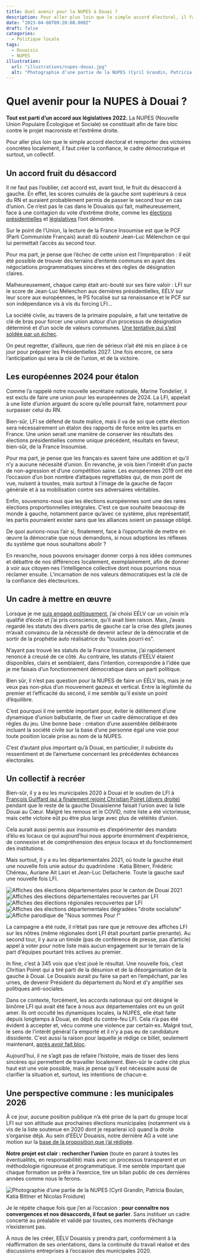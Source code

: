 ```yaml
---
title: Quel avenir pour la NUPES à Douai ?
description: Pour aller plus loin que le simple accord électoral, il faut créer la confiance, le cadre démocratique et surtout, un collectif.
date: "2023-04-08T09:20:00.000Z"
draft: false
categories:
  - Politique locale
tags:
  - Douaisis
  - NUPES
illustration:
  url: "illustrations/nupes-douai.jpg"
  alt: "Photographie d’une partie de la NUPES (Cyril Grandin, Patricia Boulan, Katia Bittner et Nicolas Froidure)"
---
```


# Quel avenir pour la NUPES à Douai ?

**Tout est parti d’un accord aux législatives 2022.** La NUPES (Nouvelle Union Populaire Écologique et Sociale) se constituait afin de faire bloc contre le projet macroniste et l’extrême droite.

Pour aller plus loin que le simple accord électoral et remporter des victoires concrètes localement, il faut créer la confiance, le cadre démocratique et surtout, un collectif.

## Un accord fruit du désaccord

Il ne faut pas l’oublier, cet accord est, avant tout, le fruit du désaccord à gauche. En effet, les scores cumulés de la gauche sont supérieurs à ceux du RN et auraient probablement permis de passer le second tour en cas d’union. Ce n’est pas le cas dans le Douaisis qui fait, malheureusement, face à une contagion du vote d’extrême droite, comme les [élections présidentielles](./second-tour-un-sursis-plus-qu-un-sursaut) et [législatives](./la-contagion-rn-peut-etre-stoppee) l’ont démontré.

Sur le point de l’Union, la lecture de la France Insoumise est que le PCF (Parti Communiste Français) aurait dû soutenir Jean-Luc Mélenchon ce qui lui permettait l’accès au second tour.

Pour ma part, je pense que l’échec de cette union est l’impréparation : il eût été possible de trouver des terrains d’entente communs en ayant des négociations programmatiques sincères et des règles de désignation claires.

Malheureusement, chaque camp était arc-bouté sur ses faire valoir : LFI sur le score de Jean-Luc Mélenchon aux dernières présidentielles, EÉLV sur leur score aux européennes, le PS focalisé sur sa renaissance et le PCF sur son indépendance vis à vis du forcing LFI...

La société civile, au travers de la primaire populaire, a fait une tentative de clé de bras pour forcer une union autour d’un processus de désignation déterminé et d’un socle de valeurs communes. [Une tentative qui s’est soldée par un échec](./primaire-populaire-un-echec-cuisant).

On peut regretter, d’ailleurs, que rien de sérieux n’ait été mis en place à ce jour pour préparer les Présidentielles 2027. Une fois encore, ce sera l’anticipation qui sera la clé de l’union, et de la victoire.

## Les européennes 2024 pour étalon

Comme l’a rappelé notre nouvelle secrétaire nationale, Marine Tondelier, il est exclu de faire une union pour les européennes de 2024. La LFI, appelait à une liste d’union arguant du score qu’elle pourrait faire, notamment pour surpasser celui du RN.

Bien-sûr, LFI se défend de toute malice, mais il va de soi que cette élection sera nécessairement un étalon des rapports de force entre les partis en France. Une union serait une manière de conserver les résultats des élections présidentielles comme unique précédent, résultats en faveur, bien-sûr, de la France Insoumise.

Pour ma part, je pense que les français⋅es savent faire une addition et qu’il n’y a aucune nécessité d’union. En revanche, je vois bien l’intérêt d’un pacte de non-agression et d’une compétition saine. Les européennes 2019 ont été l’occasion d’un bon nombre d’attaques regrettables qui, de mon pont de vue, nuisent à toustes, mais surtout à l’image de la gauche de façon générale et à sa mobilisation contre ses adversaires véritables.

Enfin, souvenons-nous que les élections européennes sont une des rares élections proportionnelles intégrales. C’est ce que souhaite beaucoup de monde à gauche, notamment parce qu’avec ce système, plus représentatif, les partis pourraient exister sans que les alliances soient un passage obligé.

De quoi aurions-nous l’air si, finalement, face à l’opportunité de mettre en œuvre la démocratie que nous demandons, si nous adoptions les réflexes du système que nous souhaitons abolir ?

En revanche, nous pouvons envisager donner corps à nos idées communes et débattre de nos différences localement, exemplairement, afin de donner à voir aux citoyen⋅nes l’intelligence collective dont nous pourrions nous réclamer ensuite. L’incarnation de nos valeurs démocratiques est la clé de la confiance des électeurices.

## Un cadre à mettre en œuvre

Lorsque je me [suis engagé politiquement](/biographie#engagement-politique), j’ai choisi EÉLV car un voisin m’a qualifié d’écolo et j’ai pris conscience, qu’il avait bien raison. Mais, j’avais regardé les statuts des divers partis de gauche car la crise des gilets jaunes m’avait convaincu de la nécessité de devenir acteur de la démocratie et de sortir de la prophétie auto réalisatrice du "toustes pourri⋅es".

N’ayant pas trouvé les statuts de la France Insoumise, j’ai rapidement renoncé à creusé de ce côté. Au contraire, les statuts d’EÉLV étaient disponibles, clairs et semblaient, dans l’intention, correspondre à l’idée que je me faisais d’un fonctionnement démocratique dans un parti politique.

Bien sûr, il n’est pas question pour la NUPES de faire un EÉLV bis, mais je ne veux pas non-plus d’un mouvement gazeux et vertical. Entre la légitimité du premier et l’efficacité du second, il me semble qu’il existe un point d’équilibre.

C’est pourquoi il me semble important pour, éviter le délitement d’une dynamique d’union balbutiante, de fixer un cadre démocratique et des règles du jeu. Une bonne base : création d’une assemblée délibérante incluant la société civile sur la base d’une personne égal une voie pour toute position locale prise au nom de la NUPES.

C’est d’autant plus important qu’à Douai, en particulier, il subsiste du ressentiment et de l’amertume concernant les précédentes échéances électorales.

## Un collectif à recréer

Bien-sûr, il y a eu les municipales 2020 à Douai et le soutien de LFI à [François Guiffard qui a finalement rejoint Christian Poiret (divers droite)](./tout-n-est-pas-possible-en-politique) pendant que le reste de la gauche Douaisienne faisait l’union avec la liste Douai au Cœur. Malgré les remous et le COVID, notre liste a été victorieuse, mais cette victoire eût pu être plus large avec plus de véléités d’union.

Cela aurait aussi permis aux insoumis⋅es d’expérimenter des mandats d’élu⋅es locaux ce qui aujourd’hui nous apporte énormément d’expérience, de connexion et de compréhension des enjeux locaux et du fonctionnement des institutions.

Mais surtout, il y a eu les départementales 2021, où toute la gauche était une nouvelle fois unie autour du quadrinôme : Katia Bitnerr, Frédéric Chéreau, Auriane Ait Lasri et Jean-Luc Dellacherie. Toute la gauche sauf une nouvelle fois LFI.

![Affiches des élections départementales pour le canton de Douai 2021](illustrations/departementales-2021-douai-affiches.jpg)
![Affiches des élections départementales recouvertes par LFI](illustrations/affiche-departementale-douai-recouverte-par-lfi.jpg)
![Affiches des élections régionales recouvertes par LFI](illustrations/affiche-regionale-douai-recouverte-par-lfi.jpg)
![Affiches des élections départementales dégradées "droite socialiste"](illustrations/affiches-droite-socialiste.jpg)
![Affiche parodique de "Nous sommes Pour !"](illustrations/parodie-nous-sommes-sourds.png)

La campagne a été rude, il n’était pas rare que je retrouve des affiches LFI sur les nôtres (même régionales dont LFI était pourtant partie prenante). Au second tour, il y aura un timide (pas de conférence de presse, pas d’article) appel à voter pour notre liste mais aucun engagement sur le terrain de la part d’équipes pourtant très actives au premier.

In fine, c’est à 345 voix que s’est joué le résultat. Une nouvelle fois, c’est Chritian Poiret qui a tiré parti de la désunion et de la désorganisation de la gauche à Douai. Le Douaisis aurait pu faire sa part en l’empêchant, par les urnes, de devenir Président du département du Nord et d’y amplifier ses politiques anti-sociales.

Dans ce contexte, forcément, les accords nationaux qui ont désigné le binôme LFI qui avait été face à nous aux départementales ont eu un goût amer. Ils ont occulté les dynamiques locales, la NUPES, elle était faite depuis longtemps à Douai, en dépit du contre-feu LFI. Cela n’a pas été évident à accepter et, vécu comme une violence par certain⋅es. Malgré tout, le sens de l’intérêt général l’a emporté et il n’y a pas eu de candidature dissidente. C'est aussi la raison pour laquelle je rédige ce billet, seulement maintenant, [après avoir fait bloc](./legislatives-2022-pas-investi-mais-implique).

Aujourd’hui, il ne s’agit pas de refaire l’histoire, mais de tisser des liens sincères qui permettent de travailler localement. Bien-sûr le cadre cité plus haut est une voie possible, mais je pense qu’il est nécessaire aussi de clarifier la situation et, surtout, les intentions de chacun⋅e.

## Une perspective commune : les municipales 2026

À ce jour, aucune position publique n’a été prise de la part du groupe local LFI sur son attitude aux prochaines élections municipales (notamment vis à vis de la liste soutenue en 2020 dont je reparlerai ici) quand la droite s’organise déjà. Au sein d’EÉLV Douaisis, notre dernière AG a voté une motion sur la [base de la proposition que j’ai rédigée](/candidature-secretaire-eelv-douaisis#proposition-de-motion).

**Notre projet est clair : rechercher l’union** (toute en parant à toutes les éventualités, en responsabilité) mais avec un processus transparent et un méthodologie rigoureuse et programmatique. Il me semble important que chaque formation se prête à l’exercice, tire un bilan public de ces dernières années comme nous le ferons.

![Photographie d’une partie de la NUPES (Cyril Grandin, Patricia Boulan, Katia Bittner et Nicolas Froidure)](illustrations/nupes-douai.jpg "🖼➡️")

Je le répète chaque fois que j’en ai l’occasion : **pour connaître nos convergences et nos désaccords, il faut se parler**. Sans instituer un cadre concerté au préalable et validé par toustes, ces moments d’échange n’existeront pas.

À nous de les créer, EÉLV Douaisis y prendra part, conformément à la réaffirmation de ses orientations, dans la continuité du travail réalisé et des discussions entreprises à l’occasion des municipales 2020.
